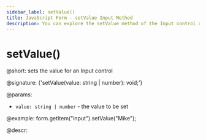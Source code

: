 ```yaml
---
sidebar_label: setValue()
title: JavaScript Form - setValue Input Method 
description: You can explore the setValue method of the Input control of Form in the documentation of the DHTMLX JavaScript UI library. Browse developer guides and API reference, try out code examples and live demos, and download a free 30-day evaluation version of DHTMLX Suite 7.
---
```


# setValue()

@short: sets the value for an Input control

@signature: {'setValue(value: string | number): void;'}

@params:
- `value: string | number` - the value to be set  

@example:
form.getItem("input").setValue("Mike");

@descr:
